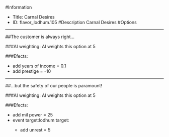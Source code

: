 #Information
 - Title: Carnal Desires
 - ID: flavor_lodhum.105
#Description
Carnal Desires
#Options

___
##The customer is always right…

###AI weighting:
AI weights this option at 5


###Efects:<ul><li>add years of income = 0.1</li><li>add prestige = -10</li></ul>

___
##...but the safety of our people is paramount!

###AI weighting:
AI weights this option at 5


###Efects:<ul><li>add mil power = 25</li><li>event target:lodhum target:</li><ul><li>add unrest = 5</li></ul></ul>
